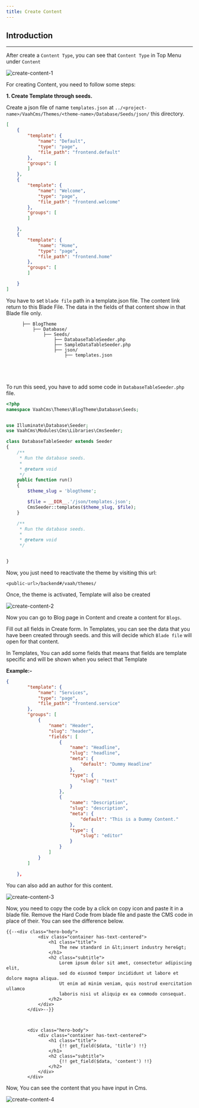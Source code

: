 ```yaml
---
title: Create Content
---
```

## Introduction
 
------

After create a `Content Type`, you can see that `Content Type` in Top Menu under `Content`

<img src="/images/create-content-1.png" alt="create-content-1">

For creating Content, you need to follow some steps:

**1. Create Template through seeds.**

Create a json file of name `templates.json` at `../<project-name>/VaahCms/Themes/<theme-name>/Database/Seeds/json/` this directory.


```json
[
    {
        "template": {
            "name": "Default",
            "type": "page",
            "file_path": "frontend.default"
        },
        "groups": [
        ]
    },
    {
        "template": {
            "name": "Welcome",
            "type": "page",
            "file_path": "frontend.welcome"
        },
        "groups": [
        ]

    },
    {
        "template": {
            "name": "Home",
            "type": "page",
            "file_path": "frontend.home"
        },
        "groups": [
        ]

    }
]
```

You have to set `blade file` path in a template.json file. The content link return to this Blade File. The data in the fields of that content show in that Blade file only.

```
      ├── BlogTheme
          ├── Database/
              ├── Seeds/
                  ├── DatabaseTableSeeder.php
                  ├── SampleDataTableSeeder.php
                  ├── json/
                      ├── templates.json


      
    
```

To run this seed, you have to add some code in `DatabaseTableSeeder.php` file.


```php
<?php
namespace VaahCms\Themes\BlogTheme\Database\Seeds;


use Illuminate\Database\Seeder;
use VaahCms\Modules\Cms\Libraries\CmsSeeder;

class DatabaseTableSeeder extends Seeder
{
    /**
     * Run the database seeds.
     *
     * @return void
     */
    public function run()
    {
        $theme_slug = 'blogtheme';

        $file = __DIR__.'/json/templates.json';
        CmsSeeder::templates($theme_slug, $file);
    }

    /**
     * Run the database seeds.
     *
     * @return void
     */


}
```

Now, you just need to reactivate the theme by visiting this url:

```http request
<public-url>/backend#/vaah/themes/
```



Once, the theme is activated, Template will also be created

<img src="/images/create-content-2.png" alt="create-content-2">

Now you can go to Blog page in Content and create a content for `Blogs`.

Fill out all fields in Create form. In Templates, you can see the data that you have been created through seeds. and this will decide which `Blade file` will open for that content.

In Templates, You can add some fields that means that fields are template specific and will be shown when you select that Template

**Example:-**


```json
{
        "template": {
            "name": "Services",
            "type": "page",
            "file_path": "frontend.service"
        },
        "groups": [
            {
                "name": "Header",
                "slug": "header",
                "fields": [
                    {
                        "name": "Headline",
                        "slug": "headline",
                        "meta": {
                            "default": "Dummy Headline"
                        },
                        "type": {
                            "slug": "text"
                        }
                    },
                    {
                        "name": "Description",
                        "slug": "description",
                        "meta": {
                            "default": "This is a Dummy Content."
                        },
                        "type": {
                            "slug": "editor"
                        }
                    }
                ]
            }
        ]

    },
```

You can also add an author for this content.

<img src="/images/create-content-3.png" alt="create-content-3">

Now, you need to copy the code by a click on copy icon and paste it in a blade file. Remove the Hard Code from blade file and paste the CMS code in place of their. You can see the difference below.


```php+HTML
{{--<div class="hero-body">
            <div class="container has-text-centered">
                <h1 class="title">
                    The new standard in &lt;insert industry here&gt;
                </h1>
                <h2 class="subtitle">
                    Lorem ipsum dolor sit amet, consectetur adipiscing elit,
                    sed do eiusmod tempor incididunt ut labore et dolore magna aliqua.
                    Ut enim ad minim veniam, quis nostrud exercitation ullamco
                    laboris nisi ut aliquip ex ea commodo consequat.
                </h2>
            </div>
        </div>--}}



        <div class="hero-body">
            <div class="container has-text-centered">
                <h1 class="title">
                    {!! get_field($data, 'title') !!}
                </h1>
                <h2 class="subtitle">
                    {!! get_field($data, 'content') !!}
                </h2>
            </div>
        </div>
```

Now, You can see the content that you have input in Cms.

<img src="/images/create-content-4.png" alt="create-content-4">
